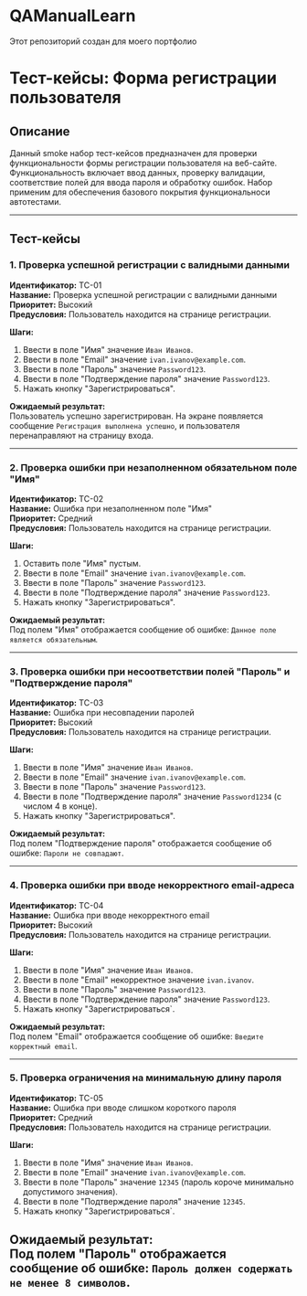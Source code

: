 # QAManualLearn
Этот репозиторий создан для моего портфолио

# Тест-кейсы: Форма регистрации пользователя

## Описание
Данный smoke набор тест-кейсов предназначен для проверки функциональности формы регистрации пользователя на веб-сайте. Функциональность включает ввод данных, проверку валидации, соответствие полей для ввода пароля и обработку ошибок. Набор применим для обеспечения базового покрытия функциональноси автотестами.

---

## Тест-кейсы

### 1. Проверка успешной регистрации с валидными данными

**Идентификатор:** TC-01  
**Название:** Проверка успешной регистрации с валидными данными  
**Приоритет:** Высокий  
**Предусловия:** Пользователь находится на странице регистрации.  

**Шаги:**
1. Ввести в поле "Имя" значение `Иван Иванов`.
2. Ввести в поле "Email" значение `ivan.ivanov@example.com`.
3. Ввести в поле "Пароль" значение `Password123`.
4. Ввести в поле "Подтверждение пароля" значение `Password123`.
5. Нажать кнопку "Зарегистрироваться".

**Ожидаемый результат:**  
Пользователь успешно зарегистрирован. На экране появляется сообщение `Регистрация выполнена успешно`, и пользователя перенаправляют на страницу входа.

---

### 2. Проверка ошибки при незаполненном обязательном поле "Имя"

**Идентификатор:** TC-02  
**Название:** Ошибка при незаполненном поле "Имя"  
**Приоритет:** Средний  
**Предусловия:** Пользователь находится на странице регистрации.  

**Шаги:**
1. Оставить поле "Имя" пустым.
2. Ввести в поле "Email" значение `ivan.ivanov@example.com`.
3. Ввести в поле "Пароль" значение `Password123`.
4. Ввести в поле "Подтверждение пароля" значение `Password123`.
5. Нажать кнопку "Зарегистрироваться".

**Ожидаемый результат:**  
Под полем "Имя" отображается сообщение об ошибке: `Данное поле является обязательным`.

---

### 3. Проверка ошибки при несоответствии полей "Пароль" и "Подтверждение пароля"

**Идентификатор:** TC-03  
**Название:** Ошибка при несовпадении паролей  
**Приоритет:** Высокий  
**Предусловия:** Пользователь находится на странице регистрации.  

**Шаги:**
1. Ввести в поле "Имя" значение `Иван Иванов`.
2. Ввести в поле "Email" значение `ivan.ivanov@example.com`.
3. Ввести в поле "Пароль" значение `Password123`.
4. Ввести в поле "Подтверждение пароля" значение `Password1234` (с числом 4 в конце).
5. Нажать кнопку "Зарегистрироваться".

**Ожидаемый результат:**  
Под полем "Подтверждение пароля" отображается сообщение об ошибке: `Пароли не совпадают`.

---

### 4. Проверка ошибки при вводе некорректного email-адреса

**Идентификатор:** TC-04  
**Название:** Ошибка при вводе некорректного email  
**Приоритет:** Высокий  
**Предусловия:** Пользователь находится на странице регистрации.  

**Шаги:**
1. Ввести в поле "Имя" значение `Иван Иванов`.
2. Ввести в поле "Email" некорректное значение `ivan.ivanov`.
3. Ввести в поле "Пароль" значение `Password123`.
4. Ввести в поле "Подтверждение пароля" значение `Password123`.
5. Нажать кнопку "Зарегистрироваться`.

**Ожидаемый результат:**  
Под полем "Email" отображается сообщение об ошибке: `Введите корректный email`.

---

### 5. Проверка ограничения на минимальную длину пароля

**Идентификатор:** TC-05  
**Название:** Ошибка при вводе слишком короткого пароля  
**Приоритет:** Средний  
**Предусловия:** Пользователь находится на странице регистрации.  

**Шаги:**
1. Ввести в поле "Имя" значение `Иван Иванов`.
2. Ввести в поле "Email" значение `ivan.ivanov@example.com`.
3. Ввести в поле "Пароль" значение `12345` (пароль короче минимально допустимого значения).
4. Ввести в поле "Подтверждение пароля" значение `12345`.
5. Нажать кнопку "Зарегистрироваться`.

**Ожидаемый результат:**  
Под полем "Пароль" отображается сообщение об ошибке: `Пароль должен содержать не менее 8 символов`.
---
